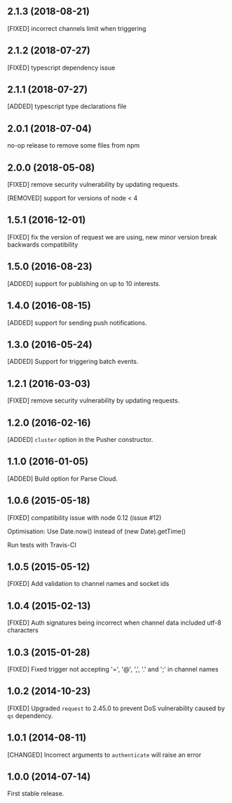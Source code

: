 ## 2.1.3 (2018-08-21)

[FIXED] incorrect channels limit when triggering

## 2.1.2 (2018-07-27)

[FIXED] typescript dependency issue

## 2.1.1 (2018-07-27)

[ADDED] typescript type declarations file

## 2.0.1 (2018-07-04)

no-op release to remove some files from npm

## 2.0.0 (2018-05-08)

[FIXED] remove security vulnerability by updating requests.

[REMOVED] support for versions of node < 4

## 1.5.1 (2016-12-01)

[FIXED] fix the version of request we are using, new minor version break backwards compatibility

## 1.5.0 (2016-08-23)

[ADDED] support for publishing on up to 10 interests.

## 1.4.0 (2016-08-15)

[ADDED] support for sending push notifications.

## 1.3.0 (2016-05-24)

[ADDED] Support for triggering batch events.

## 1.2.1 (2016-03-03)

[FIXED] remove security vulnerability by updating requests.

## 1.2.0 (2016-02-16)

[ADDED] `cluster` option in the Pusher constructor.

## 1.1.0 (2016-01-05)

[ADDED] Build option for Parse Cloud.

## 1.0.6 (2015-05-18)

[FIXED] compatibility issue with node 0.12 (issue #12)

Optimisation: Use Date.now() instead of (new Date).getTime()

Run tests with Travis-CI

## 1.0.5 (2015-05-12)

[FIXED] Add validation to channel names and socket ids

## 1.0.4 (2015-02-13)

[FIXED] Auth signatures being incorrect when channel data included utf-8 characters

## 1.0.3 (2015-01-28)

[FIXED] Fixed trigger not accepting '=', '@', ',', '.' and ';' in channel names

## 1.0.2 (2014-10-23)

[FIXED] Upgraded `request` to 2.45.0 to prevent DoS vulnerability caused by `qs` dependency.

## 1.0.1 (2014-08-11)

[CHANGED] Incorrect arguments to `authenticate` will raise an error

## 1.0.0 (2014-07-14)

First stable release.
